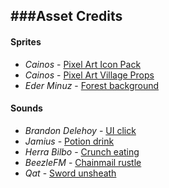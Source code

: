 ###Asset Credits
---
#### Sprites
* _Cainos_ - [Pixel Art Icon Pack](https://assetstore.unity.com/packages/2d/gui/icons/pixel-art-icon-pack-rpg-158343)
* _Cainos_ - [Pixel Art Village Props](https://assetstore.unity.com/packages/2d/environments/pixel-art-platformer-village-props-166114)
* _Eder Minuz_ - [Forest background](https://assetstore.unity.com/packages/2d/textures-materials/nature/free-pixel-art-forest-133112)

#### Sounds
* _Brandon Delehoy_ - [UI click](https://freesound.org/people/brandondelehoy/sounds/333430/)
* _Jamius_ - [Potion drink](https://freesound.org/people/Jamius/sounds/41529/)
* _Herra Bilbo_ - [Crunch eating](https://freesound.org/people/HerraBilbo/sounds/360685/)
* _BeezleFM_ - [Chainmail rustle](https://freesound.org/people/BeezleFM/sounds/512134/)
* _Qat_ - [Sword unsheath](https://freesound.org/people/Qat/sounds/107589/)

